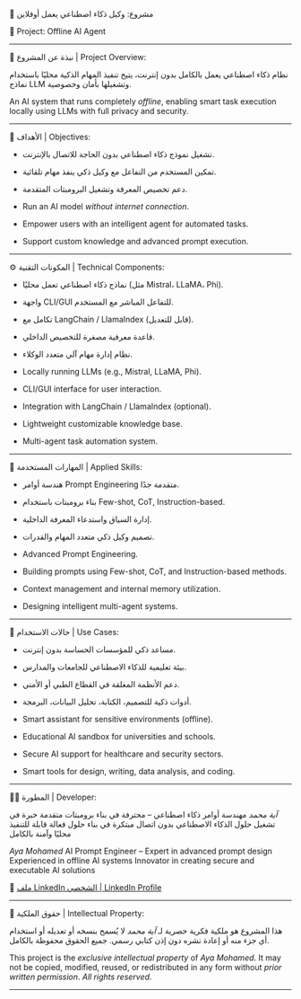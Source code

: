  🔷 مشروع: وكيل ذكاء اصطناعي يعمل أوفلاين

 🔷 Project: Offline AI Agent

---

 📌 نبذة عن المشروع | Project Overview:

نظام ذكاء اصطناعي يعمل بالكامل بدون إنترنت، يتيح تنفيذ المهام الذكية محليًا باستخدام نماذج LLM وتشغيلها بأمان وخصوصية.

An AI system that runs completely *offline*, enabling smart task execution locally using LLMs with full privacy and security.

---

 🎯 الأهداف | Objectives:

* تشغيل نموذج ذكاء اصطناعي بدون الحاجة للاتصال بالإنترنت.

* تمكين المستخدم من التفاعل مع وكيل ذكي ينفذ مهام تلقائية.

* دعم تخصيص المعرفة وتشغيل البرومبتات المتقدمة.

* Run an AI model *without internet connection*.

* Empower users with an intelligent agent for automated tasks.

* Support custom knowledge and advanced prompt execution.

---

 ⚙ المكونات التقنية | Technical Components:

* نماذج ذكاء اصطناعي تعمل محليًا (مثل Mistral، LLaMA، Phi).

* واجهة CLI/GUI للتفاعل المباشر مع المستخدم.

* تكامل مع LangChain / LlamaIndex (قابل للتعديل).

* قاعدة معرفية مصغرة للتخصيص الداخلي.

* نظام إدارة مهام آلي متعدد الوكلاء.

* Locally running LLMs (e.g., Mistral, LLaMA, Phi).

* CLI/GUI interface for user interaction.

* Integration with LangChain / LlamaIndex (optional).

* Lightweight customizable knowledge base.

* Multi-agent task automation system.

---

 🧠 المهارات المستخدمة | Applied Skills:

* هندسة أوامر Prompt Engineering متقدمة جدًا.

* بناء برومبتات باستخدام Few-shot, CoT, Instruction-based.

* إدارة السياق واستدعاء المعرفة الداخلية.

* تصميم وكيل ذكي متعدد المهام والقدرات.

* Advanced Prompt Engineering.

* Building prompts using Few-shot, CoT, and Instruction-based methods.

* Context management and internal memory utilization.

* Designing intelligent multi-agent systems.

---
 🧪 حالات الاستخدام | Use Cases:

* مساعد ذكي للمؤسسات الحساسة بدون إنترنت.

* بيئة تعليمية للذكاء الاصطناعي للجامعات والمدارس.

* دعم الأنظمة المغلقة في القطاع الطبي أو الأمني.

* أدوات ذكية للتصميم، الكتابة، تحليل البيانات، البرمجة.

* Smart assistant for sensitive environments (offline).

* Educational AI sandbox for universities and schools.

* Secure AI support for healthcare and security sectors.

* Smart tools for design, writing, data analysis, and coding.

---

 👩‍💻 المطورة | Developer:

*آية محمد*
مهندسة أوامر ذكاء اصطناعي – محترفة في بناء برومبتات متقدمة
خبرة في تشغيل حلول الذكاء الاصطناعي بدون اتصال
مبتكرة في بناء حلول فعالة قابلة للتنفيذ محليًا وآمنة بالكامل

*Aya Mohamed*
AI Prompt Engineer – Expert in advanced prompt design
Experienced in offline AI systems
Innovator in creating secure and executable AI solutions

🔗 [ملف LinkedIn الشخصي | LinkedIn Profile](https://linkedin.com/in/aya-mohamed-aiprompt-specialist-engineer)

---

 🚫 حقوق الملكية | Intellectual Property:

هذا المشروع هو ملكية فكرية حصرية لـ *آية محمد*
لا يُسمح بنسخه أو تعديله أو استخدام أي جزء منه أو إعادة نشره دون إذن كتابي رسمي.
جميع الحقوق محفوظة بالكامل.

This project is the *exclusive intellectual property* of *Aya Mohamed*.
It may not be copied, modified, reused, or redistributed in any form without *prior written permission*.
*All rights reserved.*

---
